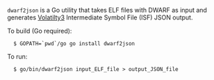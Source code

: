 `dwarf2json` is a Go utility that takes ELF files with DWARF as input and
generates [Volatilty3](https://github.com/volatilityfoundation/volatility3)
Intermediate Symbol File (ISF) JSON output.

To build (Go required):
```
  $ GOPATH=`pwd`/go go install dwarf2json
```

To run:
```
  $ go/bin/dwarf2json input_ELF_file > output_JSON_file
```
